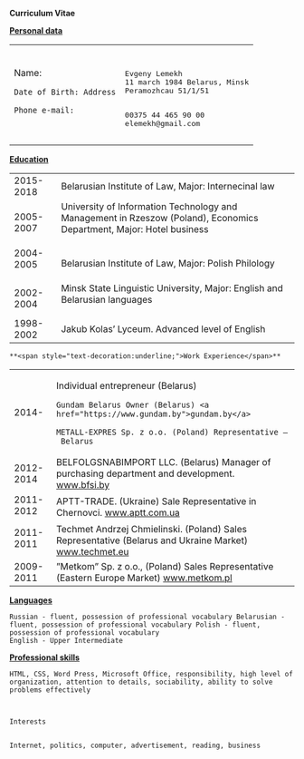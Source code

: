 **Curriculum Vitae**

**<span style="text-decoration:underline;">Personal data			</span>**


<table>
  <tr>
   <td>
    Name:
<p>

    Date of Birth: Address
<p>

    Phone e-mail:
   </td>
   <td>




<pre class="prettyprint">
<p>
Evgeny Lemekh 
11 march 1984 Belarus, Minsk
Peramozhcau 51/1/51
<p>
00375 44 465 90 00
elemekh@gmail.com
</pre>


   </td>
  </tr>
</table>


**<span style="text-decoration:underline;">Education</span>**


<table>
  <tr>
   <td>2015-2018
   </td>
   <td>
    Belarusian Institute of Law, Major: Internecinal law 
   </td>
  </tr>
  <tr>
   <td> 2005-2007
   </td>
   <td>
    University of Information Technology and Management in Rzeszow (Poland), Economics Department, Major: Hotel business
<p>

    
   </td>
  </tr>
  <tr>
   <td> 2004-2005
<p>

                    
   </td>
   <td>
    Belarusian Institute of Law, Major: Polish Philology
   </td>
  </tr>
  <tr>
   <td> 2002-2004
   </td>
   <td>
    Minsk State Linguistic University, Major: English and Belarusian languages
<p>

    
   </td>
  </tr>
  <tr>
   <td>
    1998-2002
   </td>
   <td>
    Jakub Kolas’ Lyceum. Advanced level of English
   </td>
  </tr>
</table>



    **<span style="text-decoration:underline;">Work Experience</span>**


<table>
  <tr>
   <td>2014-
   </td>
   <td>
     
Individual entrepreneur (Belarus)
<p>

    Gundam Belarus Owner (Belarus) <a href="https://www.gundam.by">gundam.by</a>
<p>

    METALL-EXPRES Sp. z o.o. (Poland) Representative – Belarus
   </td>
  </tr>
  <tr>
   <td>
    2012-2014
   </td>
   <td>
    BELFOLGSNABIMPORT LLC. (Belarus) Manager of purchasing department and development. <a href="http://www.bfsi.by/">www.bfsi.by</a>
   </td>
  </tr>
  <tr>
   <td>
    2011-2012
   </td>
   <td rowspan="2" >
    APTT-TRADE. (Ukraine) Sale Representative in Chernovci. <a href="http://www.aptt.com.ua/">www.aptt.com.ua</a>
   </td>
  </tr>
  <tr>
   <td>
   </td>
  </tr>
  <tr>
   <td>
    2011-2011
   </td>
   <td rowspan="2" >
    Techmet Andrzej Chmielinski. (Poland) Sales Representative (Belarus and Ukraine Market) <a href="http://www.techmet.eu/">www.techmet.eu</a>
   </td>
  </tr>
  <tr>
   <td>
   </td>
  </tr>
  <tr>
   <td>
    2009- 2011
   </td>
   <td>
    ”Metkom” Sp. z o.o., (Poland) Sales Representative (Eastern Europe Market) <a href="http://www.metkom.pl/">www.metkom.pl</a>
   </td>
  </tr>
</table>


**<span style="text-decoration:underline;">Languages</span>**


```
Russian - fluent, possession of professional vocabulary Belarusian - fluent, possession of professional vocabulary Polish - fluent, possession of professional vocabulary 
English - Upper Intermediate
```


**<span style="text-decoration:underline;">Professional skills</span>**


```
HTML, CSS, Word Press, Microsoft Office, responsibility, high level of organization, attention to details, sociability, ability to solve problems effectively
```



```


Interests


Internet, politics, computer, advertisement, reading, business 
```


